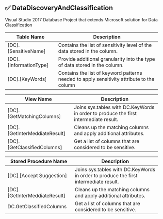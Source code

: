 ## :white_check_mark: DataDiscoveryAndClassification


Visual Studio 2017 Database Project that extends Microsoft solution for Data Classification


Table Name                                       | Description
-------------------------------------------------|---------------------------------------------------------------------------------
[DC].[SensitiveName]                             | Contains the list of sensitivity level of the data stored in the column. 
[DC].[InformationType]                           | Provide additional granularity into the type of data stored in the column.
[DC].[KeyWords]                                  | Contains the list of keyword patterns needed to apply sensitivity attribute to the column

View Name                                        | Description
------------------------------------------------ |-----------------------------------------------------------------------------------
[DC].[GetMatchingColumns]                        | Joins sys.tables with DC.KeyWords in order to produce the first intermediate result.
[DC].[GetInterMeddiateResult]                    | Cleans up the matching columns and apply additional attributes.
[DC].[GetClassifiedColumns]                      | Get a list of columns that are considered to be sensitive. 

Stored Procedure Name                            | Description
------------------------------------------------ |-----------------------------------------------------------------------------------
[DC].[Accept Suggestion]                         | Joins sys.tables with DC.KeyWords in order to produce the first intermediate result.
[DC].[GetInterMeddiateResult]                    | Cleans up the matching columns and apply additional attributes.
DC.GetClassifiedColumns                          | Get a list of columns that are considered to be sensitive. 

